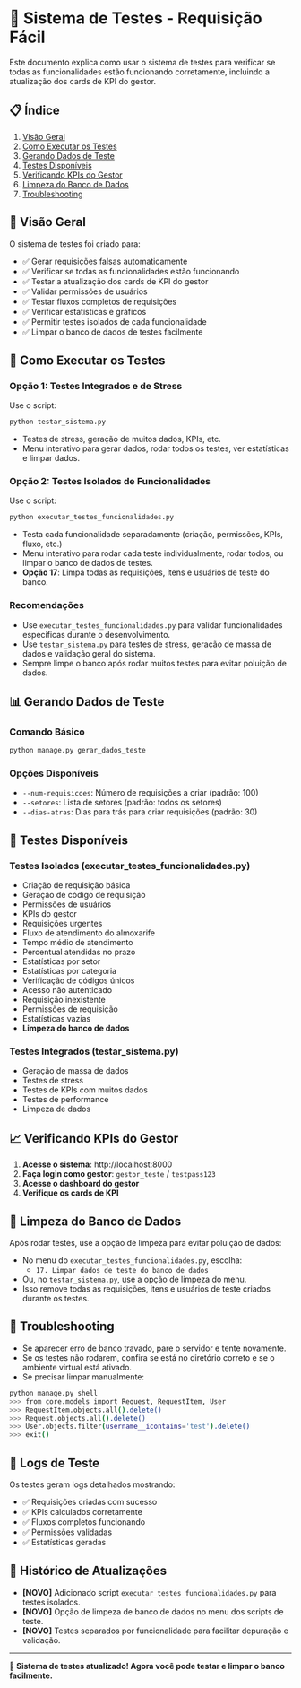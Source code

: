 # 🧪 Sistema de Testes - Requisição Fácil

Este documento explica como usar o sistema de testes para verificar se todas as funcionalidades estão funcionando corretamente, incluindo a atualização dos cards de KPI do gestor.

## 📋 Índice

1. [Visão Geral](#visão-geral)
2. [Como Executar os Testes](#como-executar-os-testes)
3. [Gerando Dados de Teste](#gerando-dados-de-teste)
4. [Testes Disponíveis](#testes-disponíveis)
5. [Verificando KPIs do Gestor](#verificando-kpis-do-gestor)
6. [Limpeza do Banco de Dados](#limpeza-do-banco-de-dados)
7. [Troubleshooting](#troubleshooting)

## 🎯 Visão Geral

O sistema de testes foi criado para:

- ✅ Gerar requisições falsas automaticamente
- ✅ Verificar se todas as funcionalidades estão funcionando
- ✅ Testar a atualização dos cards de KPI do gestor
- ✅ Validar permissões de usuários
- ✅ Testar fluxos completos de requisições
- ✅ Verificar estatísticas e gráficos
- ✅ Permitir testes isolados de cada funcionalidade
- ✅ Limpar o banco de dados de testes facilmente

## 🚀 Como Executar os Testes

### Opção 1: Testes Integrados e de Stress

Use o script:
```bash
python testar_sistema.py
```
- Testes de stress, geração de muitos dados, KPIs, etc.
- Menu interativo para gerar dados, rodar todos os testes, ver estatísticas e limpar dados.

### Opção 2: Testes Isolados de Funcionalidades

Use o script:
```bash
python executar_testes_funcionalidades.py
```
- Testa cada funcionalidade separadamente (criação, permissões, KPIs, fluxo, etc.)
- Menu interativo para rodar cada teste individualmente, rodar todos, ou limpar o banco de dados de testes.
- **Opção 17**: Limpa todas as requisições, itens e usuários de teste do banco.

### Recomendações
- Use `executar_testes_funcionalidades.py` para validar funcionalidades específicas durante o desenvolvimento.
- Use `testar_sistema.py` para testes de stress, geração de massa de dados e validação geral do sistema.
- Sempre limpe o banco após rodar muitos testes para evitar poluição de dados.

## 📊 Gerando Dados de Teste

### Comando Básico
```bash
python manage.py gerar_dados_teste
```

### Opções Disponíveis
- `--num-requisicoes`: Número de requisições a criar (padrão: 100)
- `--setores`: Lista de setores (padrão: todos os setores)
- `--dias-atras`: Dias para trás para criar requisições (padrão: 30)

## 🧪 Testes Disponíveis

### Testes Isolados (executar_testes_funcionalidades.py)
- Criação de requisição básica
- Geração de código de requisição
- Permissões de usuários
- KPIs do gestor
- Requisições urgentes
- Fluxo de atendimento do almoxarife
- Tempo médio de atendimento
- Percentual atendidas no prazo
- Estatísticas por setor
- Estatísticas por categoria
- Verificação de códigos únicos
- Acesso não autenticado
- Requisição inexistente
- Permissões de requisição
- Estatísticas vazias
- **Limpeza do banco de dados**

### Testes Integrados (testar_sistema.py)
- Geração de massa de dados
- Testes de stress
- Testes de KPIs com muitos dados
- Testes de performance
- Limpeza de dados

## 📈 Verificando KPIs do Gestor

1. **Acesse o sistema**: http://localhost:8000
2. **Faça login como gestor**: `gestor_teste` / `testpass123`
3. **Acesse o dashboard do gestor**
4. **Verifique os cards de KPI**

## 🧹 Limpeza do Banco de Dados

Após rodar testes, use a opção de limpeza para evitar poluição de dados:

- No menu do `executar_testes_funcionalidades.py`, escolha:
  - `17. Limpar dados de teste do banco de dados`
- Ou, no `testar_sistema.py`, use a opção de limpeza do menu.
- Isso remove todas as requisições, itens e usuários de teste criados durante os testes.

## 🔧 Troubleshooting

- Se aparecer erro de banco travado, pare o servidor e tente novamente.
- Se os testes não rodarem, confira se está no diretório correto e se o ambiente virtual está ativado.
- Se precisar limpar manualmente:
```bash
python manage.py shell
>>> from core.models import Request, RequestItem, User
>>> RequestItem.objects.all().delete()
>>> Request.objects.all().delete()
>>> User.objects.filter(username__icontains='test').delete()
>>> exit()
```

## 📝 Logs de Teste

Os testes geram logs detalhados mostrando:
- ✅ Requisições criadas com sucesso
- ✅ KPIs calculados corretamente
- ✅ Fluxos completos funcionando
- ✅ Permissões validadas
- ✅ Estatísticas geradas

## 📄 Histórico de Atualizações

- **[NOVO]** Adicionado script `executar_testes_funcionalidades.py` para testes isolados.
- **[NOVO]** Opção de limpeza de banco de dados no menu dos scripts de teste.
- **[NOVO]** Testes separados por funcionalidade para facilitar depuração e validação.

---

**🎉 Sistema de testes atualizado! Agora você pode testar e limpar o banco facilmente.** 